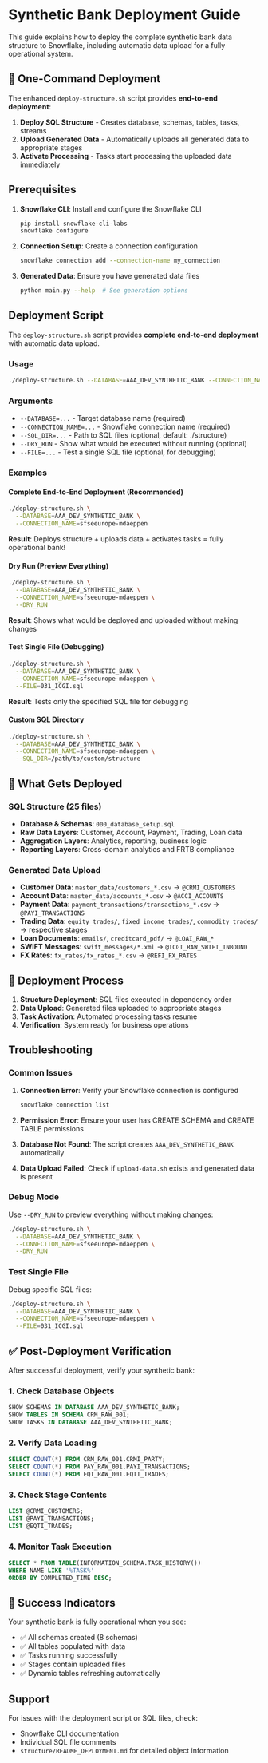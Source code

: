 # Synthetic Bank Deployment Guide

This guide explains how to deploy the complete synthetic bank data structure to Snowflake, including automatic data upload for a fully operational system.

## 🚀 One-Command Deployment

The enhanced `deploy-structure.sh` script provides **end-to-end deployment**:
1. **Deploy SQL Structure** - Creates database, schemas, tables, tasks, streams
2. **Upload Generated Data** - Automatically uploads all generated data to appropriate stages
3. **Activate Processing** - Tasks start processing the uploaded data immediately

## Prerequisites

1. **Snowflake CLI**: Install and configure the Snowflake CLI
   ```bash
   pip install snowflake-cli-labs
   snowflake configure
   ```

2. **Connection Setup**: Create a connection configuration
   ```bash
   snowflake connection add --connection-name my_connection
   ```

3. **Generated Data**: Ensure you have generated data files
   ```bash
   python main.py --help  # See generation options
   ```

## Deployment Script

The `deploy-structure.sh` script provides **complete end-to-end deployment** with automatic data upload.

### Usage

```bash
./deploy-structure.sh --DATABASE=AAA_DEV_SYNTHETIC_BANK --CONNECTION_NAME=my_connection
```

### Arguments

- `--DATABASE=...` - Target database name (required)
- `--CONNECTION_NAME=...` - Snowflake connection name (required)
- `--SQL_DIR=...` - Path to SQL files (optional, default: ./structure)
- `--DRY_RUN` - Show what would be executed without running (optional)
- `--FILE=...` - Test a single SQL file (optional, for debugging)

### Examples

#### Complete End-to-End Deployment (Recommended)
```bash
./deploy-structure.sh \
  --DATABASE=AAA_DEV_SYNTHETIC_BANK \
  --CONNECTION_NAME=sfseeurope-mdaeppen
```
**Result**: Deploys structure + uploads data + activates tasks = fully operational bank!

#### Dry Run (Preview Everything)
```bash
./deploy-structure.sh \
  --DATABASE=AAA_DEV_SYNTHETIC_BANK \
  --CONNECTION_NAME=sfseeurope-mdaeppen \
  --DRY_RUN
```
**Result**: Shows what would be deployed and uploaded without making changes

#### Test Single File (Debugging)
```bash
./deploy-structure.sh \
  --DATABASE=AAA_DEV_SYNTHETIC_BANK \
  --CONNECTION_NAME=sfseeurope-mdaeppen \
  --FILE=031_ICGI.sql
```
**Result**: Tests only the specified SQL file for debugging

#### Custom SQL Directory
```bash
./deploy-structure.sh \
  --DATABASE=AAA_DEV_SYNTHETIC_BANK \
  --CONNECTION_NAME=sfseeurope-mdaeppen \
  --SQL_DIR=/path/to/custom/structure
```

## 🎯 What Gets Deployed

### SQL Structure (25 files)
- **Database & Schemas**: `000_database_setup.sql`
- **Raw Data Layers**: Customer, Account, Payment, Trading, Loan data
- **Aggregation Layers**: Analytics, reporting, business logic
- **Reporting Layers**: Cross-domain analytics and FRTB compliance

### Generated Data Upload
- **Customer Data**: `master_data/customers_*.csv` → `@CRMI_CUSTOMERS`
- **Account Data**: `master_data/accounts_*.csv` → `@ACCI_ACCOUNTS`
- **Payment Data**: `payment_transactions/transactions_*.csv` → `@PAYI_TRANSACTIONS`
- **Trading Data**: `equity_trades/`, `fixed_income_trades/`, `commodity_trades/` → respective stages
- **Loan Documents**: `emails/`, `creditcard_pdf/` → `@LOAI_RAW_*`
- **SWIFT Messages**: `swift_messages/*.xml` → `@ICGI_RAW_SWIFT_INBOUND`
- **FX Rates**: `fx_rates/fx_rates_*.csv` → `@REFI_FX_RATES`

## 🚀 Deployment Process

1. **Structure Deployment**: SQL files executed in dependency order
2. **Data Upload**: Generated files uploaded to appropriate stages
3. **Task Activation**: Automated processing tasks resume
4. **Verification**: System ready for business operations

## Troubleshooting

### Common Issues

1. **Connection Error**: Verify your Snowflake connection is configured
   ```bash
   snowflake connection list
   ```

2. **Permission Error**: Ensure your user has CREATE SCHEMA and CREATE TABLE permissions

3. **Database Not Found**: The script creates `AAA_DEV_SYNTHETIC_BANK` automatically

4. **Data Upload Failed**: Check if `upload-data.sh` exists and generated data is present

### Debug Mode

Use `--DRY_RUN` to preview everything without making changes:

```bash
./deploy-structure.sh \
  --DATABASE=AAA_DEV_SYNTHETIC_BANK \
  --CONNECTION_NAME=sfseeurope-mdaeppen \
  --DRY_RUN
```

### Test Single File

Debug specific SQL files:

```bash
./deploy-structure.sh \
  --DATABASE=AAA_DEV_SYNTHETIC_BANK \
  --CONNECTION_NAME=sfseeurope-mdaeppen \
  --FILE=031_ICGI.sql
```

## ✅ Post-Deployment Verification

After successful deployment, verify your synthetic bank:

### 1. Check Database Objects
```sql
SHOW SCHEMAS IN DATABASE AAA_DEV_SYNTHETIC_BANK;
SHOW TABLES IN SCHEMA CRM_RAW_001;
SHOW TASKS IN DATABASE AAA_DEV_SYNTHETIC_BANK;
```

### 2. Verify Data Loading
```sql
SELECT COUNT(*) FROM CRM_RAW_001.CRMI_PARTY;
SELECT COUNT(*) FROM PAY_RAW_001.PAYI_TRANSACTIONS;
SELECT COUNT(*) FROM EQT_RAW_001.EQTI_TRADES;
```

### 3. Check Stage Contents
```sql
LIST @CRMI_CUSTOMERS;
LIST @PAYI_TRANSACTIONS;
LIST @EQTI_TRADES;
```

### 4. Monitor Task Execution
```sql
SELECT * FROM TABLE(INFORMATION_SCHEMA.TASK_HISTORY()) 
WHERE NAME LIKE '%TASK%' 
ORDER BY COMPLETED_TIME DESC;
```

## 🎉 Success Indicators

Your synthetic bank is fully operational when you see:
- ✅ All schemas created (8 schemas)
- ✅ All tables populated with data
- ✅ Tasks running successfully
- ✅ Stages contain uploaded files
- ✅ Dynamic tables refreshing automatically

## Support

For issues with the deployment script or SQL files, check:
- Snowflake CLI documentation
- Individual SQL file comments
- `structure/README_DEPLOYMENT.md` for detailed object information
